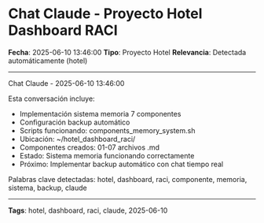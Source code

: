 # Chat Claude - Proyecto Hotel Dashboard RACI
**Fecha**: 2025-06-10 13:46:00
**Tipo**: Proyecto Hotel
**Relevancia**: Detectada automáticamente (hotel)

---

Chat Claude - 2025-06-10 13:46:00

Esta conversación incluye:
- Implementación sistema memoria 7 componentes
- Configuración backup automático
- Scripts funcionando: components_memory_system.sh
- Ubicación: ~/hotel_dashboard_raci/
- Componentes creados: 01-07 archivos .md
- Estado: Sistema memoria funcionando correctamente
- Próximo: Implementar backup automático con chat tiempo real

Palabras clave detectadas: hotel, dashboard, raci, componente, memoria, sistema, backup, claude

---

**Tags**: hotel, dashboard, raci, claude, 2025-06-10
